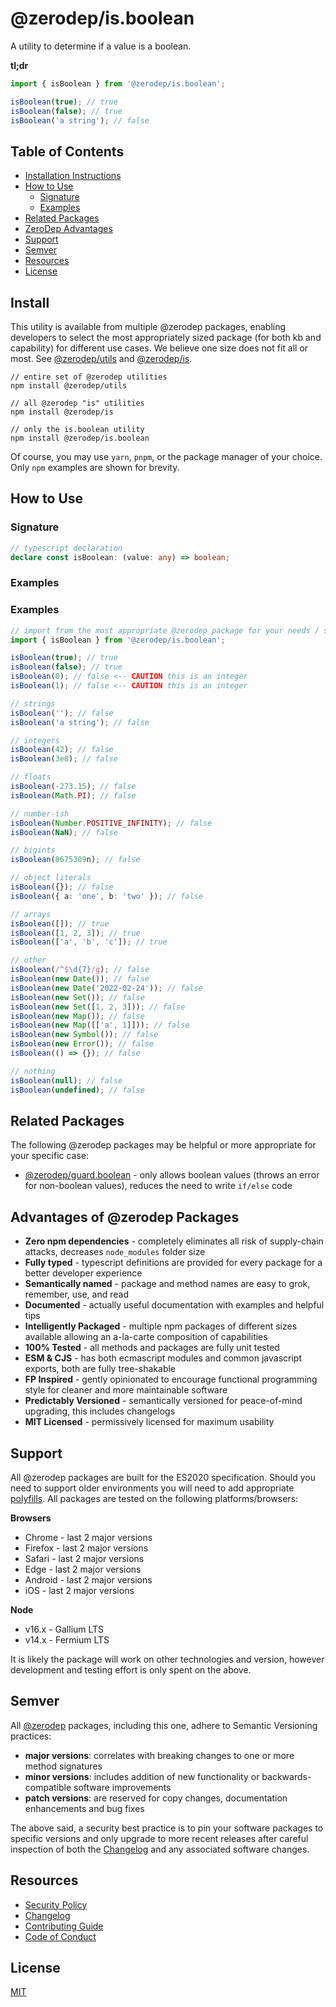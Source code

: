 # @zerodep/is.boolean

A utility to determine if a value is a boolean.

**tl;dr**

```typescript
import { isBoolean } from '@zerodep/is.boolean';

isBoolean(true); // true
isBoolean(false); // true
isBoolean('a string'); // false
```

## Table of Contents

- [Installation Instructions](#install)
- [How to Use](#how-to-use)
  - [Signature](#signature)
  - [Examples](#examples)
- [Related Packages](#related-packages)
- [ZeroDep Advantages](#advantages-of-zerodep-packages)
- [Support](#support)
- [Semver](#semver)
- [Resources](#resources)
- [License](#license)

## Install

This utility is available from multiple @zerodep packages, enabling developers to select the most appropriately sized package (for both kb and capability) for different use cases. We believe one size does not fit all or most. See [@zerodep/utils](https://www.npmjs.com/package/@zerodep/utils) and [@zerodep/is](https://www.npmjs.com/package/@zerodep/is).

```
// entire set of @zerodep utilities
npm install @zerodep/utils

// all @zerodep "is" utilities
npm install @zerodep/is

// only the is.boolean utility
npm install @zerodep/is.boolean
```

Of course, you may use `yarn`, `pnpm`, or the package manager of your choice. Only `npm` examples are shown for brevity.

## How to Use

### Signature

```typescript
// typescript declaration
declare const isBoolean: (value: any) => boolean;
```

### Examples

### Examples

```typescript
// import from the most appropriate @zerodep package for your needs / specific use case (see the Install section above)
import { isBoolean } from '@zerodep/is.boolean';

isBoolean(true); // true
isBoolean(false); // true
isBoolean(0); // false <-- CAUTION this is an integer
isBoolean(1); // false <-- CAUTION this is an integer

// strings
isBoolean(''); // false
isBoolean('a string'); // false

// integers
isBoolean(42); // false
isBoolean(3e8); // false

// floats
isBoolean(-273.15); // false
isBoolean(Math.PI); // false

// number-ish
isBoolean(Number.POSITIVE_INFINITY); // false
isBoolean(NaN); // false

// bigints
isBoolean(8675309n); // false

// object literals
isBoolean({}); // false
isBoolean({ a: 'one', b: 'two' }); // false

// arrays
isBoolean([]); // true
isBoolean([1, 2, 3]); // true
isBoolean(['a', 'b', 'c']); // true

// other
isBoolean(/^$\d{7}/g); // false
isBoolean(new Date()); // false
isBoolean(new Date('2022-02-24')); // false
isBoolean(new Set()); // false
isBoolean(new Set([1, 2, 3])); // false
isBoolean(new Map()); // false
isBoolean(new Map([['a', 1]])); // false
isBoolean(new Symbol()); // false
isBoolean(new Error()); // false
isBoolean(() => {}); // false

// nothing
isBoolean(null); // false
isBoolean(undefined); // false
```

## Related Packages

The following @zerodep packages may be helpful or more appropriate for your specific case:

- [@zerodep/guard.boolean](https://www.npmjs.com/package/@zerodep/guard.boolean) - only allows boolean values (throws an error for non-boolean values), reduces the need to write `if/else` code

## Advantages of @zerodep Packages

- **Zero npm dependencies** - completely eliminates all risk of supply-chain attacks, decreases `node_modules` folder size
- **Fully typed** - typescript definitions are provided for every package for a better developer experience
- **Semantically named** - package and method names are easy to grok, remember, use, and read
- **Documented** - actually useful documentation with examples and helpful tips
- **Intelligently Packaged** - multiple npm packages of different sizes available allowing an a-la-carte composition of capabilities
- **100% Tested** - all methods and packages are fully unit tested
- **ESM & CJS** - has both ecmascript modules and common javascript exports, both are fully tree-shakable
- **FP Inspired** - gently opinionated to encourage functional programming style for cleaner and more maintainable software
- **Predictably Versioned** - semantically versioned for peace-of-mind upgrading, this includes changelogs
- **MIT Licensed** - permissively licensed for maximum usability

## Support

All @zerodep packages are built for the ES2020 specification. Should you need to support older environments you will need to add appropriate [polyfills](https://developer.mozilla.org/en-US/docs/Glossary/Polyfill). All packages are tested on the following platforms/browsers:

**Browsers**

- Chrome - last 2 major versions
- Firefox - last 2 major versions
- Safari - last 2 major versions
- Edge - last 2 major versions
- Android - last 2 major versions
- iOS - last 2 major versions

**Node**

- v16.x - Gallium LTS
- v14.x - Fermium LTS

It is likely the package will work on other technologies and version, however development and testing effort is only spent on the above.

## Semver

All [@zerodep](https://github.com/cdepage/zerodep) packages, including this one, adhere to Semantic Versioning practices:

- **major versions**: correlates with breaking changes to one or more method signatures
- **minor versions**: includes addition of new functionality or backwards-compatible software improvements
- **patch versions**: are reserved for copy changes, documentation enhancements and bug fixes

The above said, a security best practice is to pin your software packages to specific versions and only upgrade to more recent releases after careful inspection of both the [Changelog](https://github.com/cdepage/zerodep/blob/main/packages/is.boolean/CHANGELOG.md) and any associated software changes.

## Resources

- [Security Policy](https://github.com/cdepage/zerodep/blob/main/SECURITY.md)
- [Changelog](https://github.com/cdepage/zerodep/blob/main/packages/is.boolean/CHANGELOG.md)
- [Contributing Guide](https://github.com/cdepage/zerodep/blob/main/CONTRIBUTING.md)
- [Code of Conduct](https://github.com/cdepage/zerodep/blob/main/CODE_OF_CONDUCT.md)

## License

[MIT](https://github.com/cdepage/zerodep/blob/main/LICENSE)
